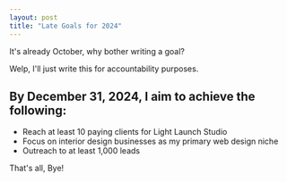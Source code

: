 ```yaml
---
layout: post
title: "Late Goals for 2024"
---
```


It's already October, why bother writing a goal?

Welp, I'll just write this for accountability purposes.

## By December 31, 2024, I aim to achieve the following:

- Reach at least 10 paying clients for Light Launch Studio
- Focus on interior design businesses as my primary web design niche
- Outreach to at least 1,000 leads

That's all, Bye!

